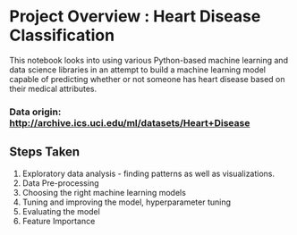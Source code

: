 # Project Overview : Heart Disease Classification

This notebook looks into using various Python-based machine learning and data science libraries in an attempt to build a machine learning model capable of predicting whether or not someone has heart disease based on their medical attributes.

### Data origin: http://archive.ics.uci.edu/ml/datasets/Heart+Disease 

## Steps Taken 
1. Exploratory data analysis - finding patterns as well as visualizations. 
2. Data Pre-processing
3. Choosing the right machine learning models 
4. Tuning and improving the model, hyperparameter tuning
5. Evaluating the model
6. Feature Importance 
